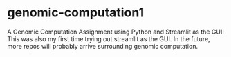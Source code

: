 # genomic-computation1
A Genomic Computation Assignment using Python and Streamlit as the GUI! This was also my first time trying out streamlit as the GUI. In the future, more repos will probably arrive surrounding genomic computation. 
